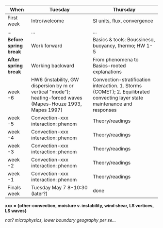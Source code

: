 | When | Tuesday  | Thursday  |
|---|------------- | ------------- |
| First week| Intro/welcome | SI units, flux, convergence  |
| ...| ... | ...  |
| **Before spring break** | Work forward | Basics & tools: Boussinesq, buoyancy, thermo; HW 1-5  |
| **After spring break** | Working backward | From phenomena to Basics-rooted explanations |
| week -6 | HW6 (instability, GW dispersion by m or vertical "mode"); heating-forced waves (Mapes-Houze 1993, Mapes 1997) | Convection-stratification interaction. 1. Storms (COMET); 2. Equilibrated convecting layer state maintenance and responses | 
| week -5 | Convection-xxx interaction: phenom | Theory/readings | 
| week -4 | Convection-xxx interaction: phenom | Theory/readings | 
| week -3 | Convection-xxx interaction: phenom | Theory/readings | 
| week -2 | Convection-xxx interaction: phenom | Theory/readings | 
| week -1 | Convection-xxx interaction: phenom | Theory/readings | 
| Finals week| Tuesday May 7 8-10:30 (later?) |done|

**xxx = {other-convection, moisture v. instability, wind shear, LS vortices, LS waves}**

*not? microphysics, lower boundary geography per se...*
